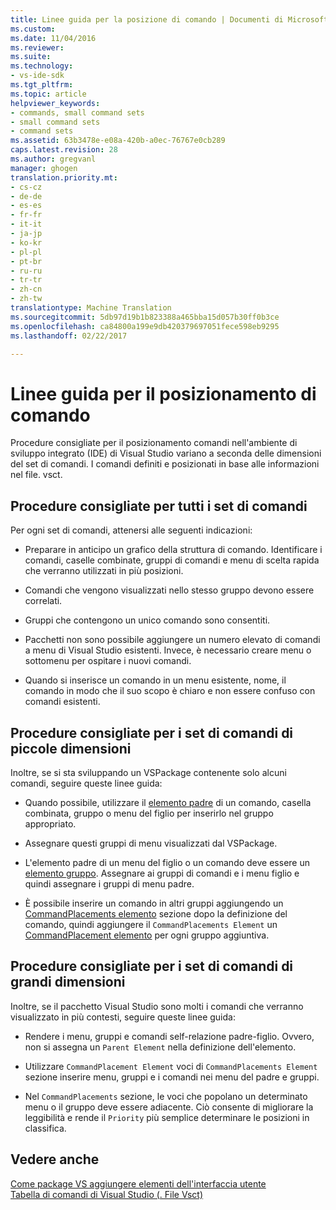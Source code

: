 ```yaml
---
title: Linee guida per la posizione di comando | Documenti di Microsoft
ms.custom: 
ms.date: 11/04/2016
ms.reviewer: 
ms.suite: 
ms.technology:
- vs-ide-sdk
ms.tgt_pltfrm: 
ms.topic: article
helpviewer_keywords:
- commands, small command sets
- small command sets
- command sets
ms.assetid: 63b3478e-e08a-420b-a0ec-76767e0cb289
caps.latest.revision: 28
ms.author: gregvanl
manager: ghogen
translation.priority.mt:
- cs-cz
- de-de
- es-es
- fr-fr
- it-it
- ja-jp
- ko-kr
- pl-pl
- pt-br
- ru-ru
- tr-tr
- zh-cn
- zh-tw
translationtype: Machine Translation
ms.sourcegitcommit: 5db97d19b1b823388a465bba15d057b30ff0b3ce
ms.openlocfilehash: ca84800a199e9db420379697051fece598eb9295
ms.lasthandoff: 02/22/2017

---
```

# <a name="command-placement-guidelines"></a>Linee guida per il posizionamento di comando
Procedure consigliate per il posizionamento comandi nell'ambiente di sviluppo integrato (IDE) di Visual Studio variano a seconda delle dimensioni del set di comandi. I comandi definiti e posizionati in base alle informazioni nel file. vsct.  
  
## <a name="best-practices-for-all-command-sets"></a>Procedure consigliate per tutti i set di comandi  
 Per ogni set di comandi, attenersi alle seguenti indicazioni:  
  
-   Preparare in anticipo un grafico della struttura di comando. Identificare i comandi, caselle combinate, gruppi di comandi e menu di scelta rapida che verranno utilizzati in più posizioni.  
  
-   Comandi che vengono visualizzati nello stesso gruppo devono essere correlati.  
  
-   Gruppi che contengono un unico comando sono consentiti.  
  
-   Pacchetti non sono possibile aggiungere un numero elevato di comandi a menu di Visual Studio esistenti. Invece, è necessario creare menu o sottomenu per ospitare i nuovi comandi.  
  
-   Quando si inserisce un comando in un menu esistente, nome, il comando in modo che il suo scopo è chiaro e non essere confuso con comandi esistenti.  
  
## <a name="best-practices-for-small-command-sets"></a>Procedure consigliate per i set di comandi di piccole dimensioni  
 Inoltre, se si sta sviluppando un VSPackage contenente solo alcuni comandi, seguire queste linee guida:  
  
-   Quando possibile, utilizzare il [elemento padre](../../extensibility/parent-element.md) di un comando, casella combinata, gruppo o menu del figlio per inserirlo nel gruppo appropriato.  
  
-   Assegnare questi gruppi di menu visualizzati dal VSPackage.  
  
-   L'elemento padre di un menu del figlio o un comando deve essere un [elemento gruppo](../../extensibility/group-element.md). Assegnare ai gruppi di comandi e i menu figlio e quindi assegnare i gruppi di menu padre.  
  
-   È possibile inserire un comando in altri gruppi aggiungendo un [CommandPlacements elemento](../../extensibility/commandplacements-element.md) sezione dopo la definizione del comando, quindi aggiungere il `CommandPlacements Element` un [CommandPlacement elemento](../../extensibility/commandplacement-element.md) per ogni gruppo aggiuntiva.  
  
## <a name="best-practices-for-large-command-sets"></a>Procedure consigliate per i set di comandi di grandi dimensioni  
 Inoltre, se il pacchetto Visual Studio sono molti i comandi che verranno visualizzato in più contesti, seguire queste linee guida:  
  
-   Rendere i menu, gruppi e comandi self-relazione padre-figlio. Ovvero, non si assegna un `Parent Element` nella definizione dell'elemento.  
  
-   Utilizzare `CommandPlacement Element` voci di `CommandPlacements Element` sezione inserire menu, gruppi e i comandi nei menu del padre e gruppi.  
  
-   Nel `CommandPlacements` sezione, le voci che popolano un determinato menu o il gruppo deve essere adiacente. Ciò consente di migliorare la leggibilità e rende il `Priority` più semplice determinare le posizioni in classifica.  
  
## <a name="see-also"></a>Vedere anche  
 [Come package VS aggiungere elementi dell'interfaccia utente](../../extensibility/internals/how-vspackages-add-user-interface-elements.md)   
 [Tabella di comandi di Visual Studio (. File Vsct)](../../extensibility/internals/visual-studio-command-table-dot-vsct-files.md)
